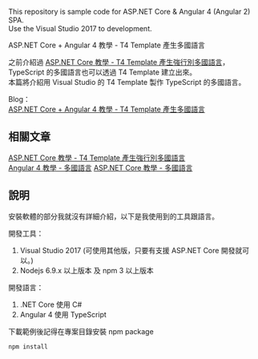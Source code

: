 This repository is sample code for ASP.NET Core & Angular 4 (Angular 2) SPA.  
Use the Visual Studio 2017 to development.  

ASP.NET Core + Angular 4 教學 - T4 Template 產生多國語言 

之前介紹過 [ASP.NET Core 教學 - T4 Template 產生強行別多國語言](/article/asp-net-core-t4-generate-localization.html)，TypeScript 的多國語言也可以透過 T4 Template 建立出來。  
本篇將介紹用 Visual Studio 的 T4 Template 製作 TypeScript 的多國語言。  

Blog：  
[ASP.NET Core + Angular 4 教學 - T4 Template 產生多國語言](https://blog.johnwu.cc/article/asp-net-core-angular-4-t4-generate-localization.html)

## 相關文章

[ASP.NET Core 教學 - T4 Template 產生強行別多國語言](/article/asp-net-core-t4-generate-localization.html)  
[Angular 4 教學 - 多國語言](/article/angular-4-localization.html)
[ASP.NET Core 教學 - 多國語言](/article/asp-net-core-localization.html)

## 說明

安裝軟體的部分我就沒有詳細介紹，以下是我使用到的工具跟語言。

開發工具：
1. Visual Studio 2017 (可使用其他版，只要有支援 ASP.NET Core 開發就可以。)
2. Nodejs 6.9.x 以上版本 及 npm 3 以上版本

開發語言：
1. .NET Core 使用 C#
2. Angular 4 使用 TypeScript

下載範例後記得在專案目錄安裝 npm package

``` batch
npm install
```
